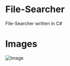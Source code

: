 File-Searcher
=============

File-Searcher written in C#

Images
===========
![Image](http://i.imgur.com/N2132Rt.gif)
